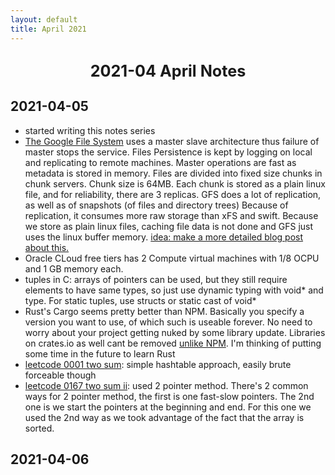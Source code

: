 ```yaml
---
layout: default
title: April 2021
---
```


<center>
  <h2><big>2021-04 April Notes</big></h2>
  </center>

## 2021-04-05

- started writing this notes series 
- [The Google File System](https://static.googleusercontent.com/media/research.google.com/en//archive/gfs-sosp2003.pdf) uses a master slave architecture thus failure of master stops the service. Files Persistence is kept by logging on local and replicating to remote machines. Master operations are fast as metadata is stored in memory. Files are divided into fixed size chunks in chunk servers. Chunk size is 64MB. Each chunk is stored as a plain linux file, and for reliability, there are 3 replicas. GFS does a lot of replication, as well as of snapshots (of files and directory trees) Because of replication, it consumes more raw storage than xFS and swift. Because we store as plain linux files, caching file data is not done and GFS just uses the linux buffer memory. <u>idea: make a more detailed blog post about this.</u>
- Oracle CLoud free tiers has 2 Compute virtual machines with 1/8 OCPU and 1 GB memory each.
- tuples in C: arrays of pointers can be used, but they still require elements to have same types, so just use dynamic typing with void* and type. For static tuples, use structs or static cast of void*
- Rust's Cargo seems pretty better than NPM. Basically you specify a version you want to use, of which such is useable forever. No need to worry about your project getting nuked by some library update. Libraries on crates.io as well cant be removed <a href="https://www.theregister.com/2016/03/23/npm_left_pad_chaos/">unlike NPM</a>. I'm thinking of putting some time in the future to learn Rust
- [leetcode 0001 two sum](https://leetcode.com/problems/two-sum/): simple hashtable approach, easily brute forceable though
- [leetcode 0167 two sum ii](https://leetcode.com/problems/two-sum-ii-input-array-is-sorted/): used 2 pointer method. There's 2 common ways for 2 pointer method, the first is one fast-slow pointers. The 2nd one is we start the pointers at the beginning and end. For this one we used the 2nd way as we took advantage of the fact that the array is sorted.

## 2021-04-06

